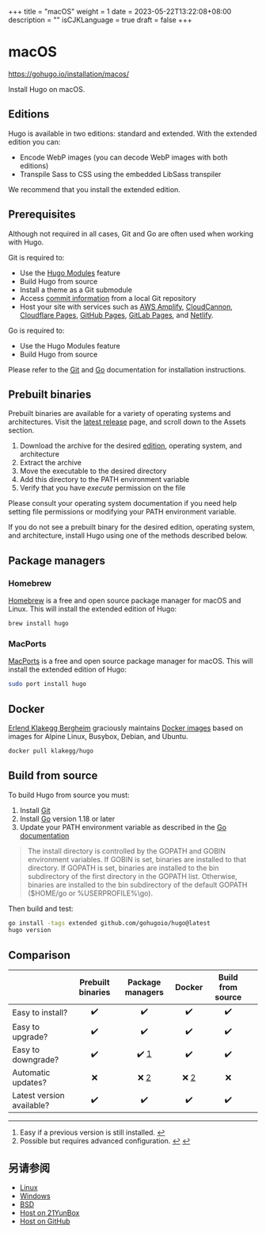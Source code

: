 +++
title = "macOS"
weight = 1
date = 2023-05-22T13:22:08+08:00
description = ""
isCJKLanguage = true
draft = false
+++
# macOS

https://gohugo.io/installation/macos/

Install Hugo on macOS.

## Editions 

Hugo is available in two editions: standard and extended. With the extended edition you can:

- Encode WebP images (you can decode WebP images with both editions)
- Transpile Sass to CSS using the embedded LibSass transpiler

We recommend that you install the extended edition.

## Prerequisites 

Although not required in all cases, Git and Go are often used when working with Hugo.

Git is required to:

- Use the [Hugo Modules](https://gohugo.io/hugo-modules/) feature
- Build Hugo from source
- Install a theme as a Git submodule
- Access [commit information](https://gohugo.io/variables/git) from a local Git repository
- Host your site with services such as [AWS Amplify](https://aws.amazon.com/amplify/), [CloudCannon](https://cloudcannon.com/), [Cloudflare Pages](https://pages.cloudflare.com/), [GitHub Pages](https://pages.github.com/), [GitLab Pages](https://docs.gitlab.com/ee/user/project/pages/), and [Netlify](https://www.netlify.com/).

Go is required to:

- Use the Hugo Modules feature
- Build Hugo from source

Please refer to the [Git](https://git-scm.com/book/en/v2/Getting-Started-Installing-Git) and [Go](https://go.dev/doc/install) documentation for installation instructions.

## Prebuilt binaries 

Prebuilt binaries are available for a variety of operating systems and architectures. Visit the [latest release](https://github.com/gohugoio/hugo/releases/latest) page, and scroll down to the Assets section.

1. Download the archive for the desired [edition](https://gohugo.io/installation/macos/#editions), operating system, and architecture
2. Extract the archive
3. Move the executable to the desired directory
4. Add this directory to the PATH environment variable
5. Verify that you have *execute* permission on the file

Please consult your operating system documentation if you need help setting file permissions or modifying your PATH environment variable.

If you do not see a prebuilt binary for the desired edition, operating system, and architecture, install Hugo using one of the methods described below.

## Package managers 

### Homebrew 

[Homebrew](https://brew.sh/) is a free and open source package manager for macOS and Linux. This will install the extended edition of Hugo:

```sh
brew install hugo
```

### MacPorts 

[MacPorts](https://www.macports.org/) is a free and open source package manager for macOS. This will install the extended edition of Hugo:

```sh
sudo port install hugo
```

## Docker 

[Erlend Klakegg Bergheim](https://github.com/klakegg) graciously maintains [Docker images](https://hub.docker.com/r/klakegg/hugo) based on images for Alpine Linux, Busybox, Debian, and Ubuntu.

```sh
docker pull klakegg/hugo
```

## Build from source 

To build Hugo from source you must:

1. Install [Git](https://git-scm.com/book/en/v2/Getting-Started-Installing-Git)
2. Install [Go](https://go.dev/doc/install) version 1.18 or later
3. Update your PATH environment variable as described in the [Go documentation](https://go.dev/doc/code#Command)

> The install directory is controlled by the GOPATH and GOBIN environment variables. If GOBIN is set, binaries are installed to that directory. If GOPATH is set, binaries are installed to the bin subdirectory of the first directory in the GOPATH list. Otherwise, binaries are installed to the bin subdirectory of the default GOPATH ($HOME/go or %USERPROFILE%\go).

Then build and test:

```sh
go install -tags extended github.com/gohugoio/hugo@latest
hugo version
```

## Comparison 

|                           | Prebuilt binaries |                 Package managers                  |                      Docker                       | Build from source |      |
| :------------------------ | :---------------: | :-----------------------------------------------: | :-----------------------------------------------: | :---------------: | :--- |
| Easy to install?          |         ✔️         |                         ✔️                         |                         ✔️                         |         ✔️         |      |
| Easy to upgrade?          |         ✔️         |                         ✔️                         |                         ✔️                         |         ✔️         |      |
| Easy to downgrade?        |         ✔️         | ✔️ [1](https://gohugo.io/installation/macos/#fn:1) |                         ✔️                         |         ✔️         |      |
| Automatic updates?        |         ❌         | ❌ [2](https://gohugo.io/installation/macos/#fn:2) | ❌ [2](https://gohugo.io/installation/macos/#fn:2) |         ❌         |      |
| Latest version available? |         ✔️         |                         ✔️                         |                         ✔️                         |         ✔️         |      |

------

1. Easy if a previous version is still installed. [↩︎](https://gohugo.io/installation/macos/#fnref:1)
2. Possible but requires advanced configuration. [↩︎](https://gohugo.io/installation/macos/#fnref:2) [↩︎](https://gohugo.io/installation/macos/#fnref1:2)

## 另请参阅

- [Linux](https://gohugo.io/installation/linux/)
- [Windows](https://gohugo.io/installation/windows/)
- [BSD](https://gohugo.io/installation/bsd/)
- [Host on 21YunBox](https://gohugo.io/hosting-and-deployment/hosting-on-21yunbox/)
- [Host on GitHub](https://gohugo.io/hosting-and-deployment/hosting-on-github/)
